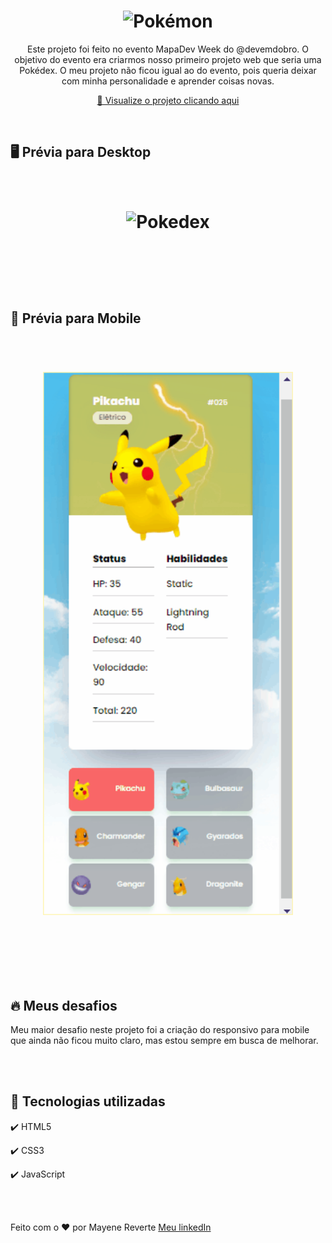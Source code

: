 <h1 align="center">
  <img src="github/image/logo.png" alt="Pokémon" width="200">
</h1>

<p align="center">Este projeto foi feito no evento MapaDev Week do @devemdobro. O objetivo do evento era criarmos nosso primeiro projeto web que seria uma Pokédex. O meu projeto não ficou igual ao do evento, pois queria deixar com minha personalidade e aprender coisas novas.</p>

<div align="center">

 [👀 Visualize o projeto clicando aqui](https://revertemayene.github.io/projeto-pokedex/)

</div> 

<br>

## 🖥️ Prévia para Desktop

<h1 align="center">

<br>

  <img src="github/gifs/web.gif" alt="Pokedex" width="500">

<br><br>
</h1>

## 📱 Prévia para Mobile

<h1 align="center">

<br>

  <img src="github/gifs/mobile.gif" alt="Pokedex" width="400">

<br><br>
</h1>

## 🔥 Meus desafios
<p align= "left">Meu maior desafio neste projeto foi a criação do responsivo para mobile que ainda não ficou muito claro, mas estou sempre em busca de melhorar.</p>
<br><br>


## 🚀 Tecnologias utilizadas

✔️ HTML5

✔️ CSS3

✔️ JavaScript

<br><br>

Feito com o ❤️ por Mayene Reverte [Meu linkedIn](https://www.linkedin.com/in/mayenereverte/)

